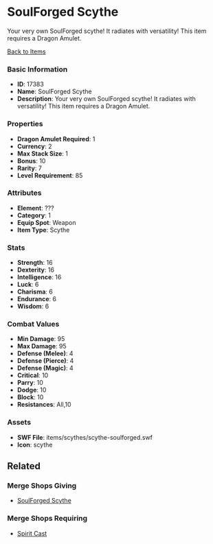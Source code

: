 # SoulForged Scythe

Your very own SoulForged scythe! It radiates with versatility!
This item requires a Dragon Amulet.

[Back to Items](../items.md)

### Basic Information

- **ID**: 17383
- **Name**: SoulForged Scythe
- **Description**: Your very own SoulForged scythe! It radiates with versatility!
This item requires a Dragon Amulet.

### Properties

- **Dragon Amulet Required**: 1
- **Currency**: 2
- **Max Stack Size**: 1
- **Bonus**: 10
- **Rarity**: 7
- **Level Requirement**: 85

### Attributes

- **Element**: ???
- **Category**: 1
- **Equip Spot**: Weapon
- **Item Type**: Scythe

### Stats

- **Strength**: 16
- **Dexterity**: 16
- **Intelligence**: 16
- **Luck**: 6
- **Charisma**: 6
- **Endurance**: 6
- **Wisdom**: 6

### Combat Values

- **Min Damage**: 95
- **Max Damage**: 95
- **Defense (Melee)**: 4
- **Defense (Pierce)**: 4
- **Defense (Magic)**: 4
- **Critical**: 10
- **Parry**: 10
- **Dodge**: 10
- **Block**: 10
- **Resistances**: All,10

### Assets

- **SWF File**: items/scythes/scythe-soulforged.swf
- **Icon**: scythe

## Related

### Merge Shops Giving

- [SoulForged Scythe](../merge-shops/269-soulforged-scythe.md)

### Merge Shops Requiring

- [Spirit Cast](../merge-shops/274-spirit-cast.md)

